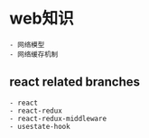 # web知识
    - 网络模型
    - 网络缓存机制
## react related branches
    - react
    - react-redux
    - react-redux-middleware
    - usestate-hook
